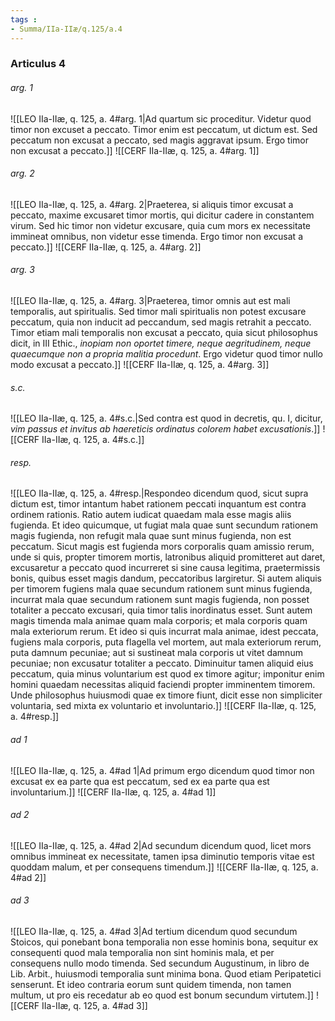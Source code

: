 ```yaml
---
tags : 
- Summa/IIa-IIæ/q.125/a.4
---
```


### Articulus 4

###### arg. 1
![[LEO IIa-IIæ, q. 125, a. 4#arg. 1|Ad quartum sic proceditur. Videtur quod timor non excuset a peccato. Timor enim est peccatum, ut dictum est. Sed peccatum non excusat a peccato, sed magis aggravat ipsum. Ergo timor non excusat a peccato.]]
![[CERF IIa-IIæ, q. 125, a. 4#arg. 1]]

###### arg. 2
![[LEO IIa-IIæ, q. 125, a. 4#arg. 2|Praeterea, si aliquis timor excusat a peccato, maxime excusaret timor mortis, qui dicitur cadere in constantem virum. Sed hic timor non videtur excusare, quia cum mors ex necessitate immineat omnibus, non videtur esse timenda. Ergo timor non excusat a peccato.]]
![[CERF IIa-IIæ, q. 125, a. 4#arg. 2]]

###### arg. 3
![[LEO IIa-IIæ, q. 125, a. 4#arg. 3|Praeterea, timor omnis aut est mali temporalis, aut spiritualis. Sed timor mali spiritualis non potest excusare peccatum, quia non inducit ad peccandum, sed magis retrahit a peccato. Timor etiam mali temporalis non excusat a peccato, quia sicut philosophus dicit, in III Ethic., *inopiam non oportet timere, neque aegritudinem, neque quaecumque non a propria malitia procedunt*. Ergo videtur quod timor nullo modo excusat a peccato.]]
![[CERF IIa-IIæ, q. 125, a. 4#arg. 3]]

###### s.c.
![[LEO IIa-IIæ, q. 125, a. 4#s.c.|Sed contra est quod in decretis, qu. I, dicitur, *vim passus et invitus ab haereticis ordinatus colorem habet excusationis*.]]
![[CERF IIa-IIæ, q. 125, a. 4#s.c.]]

###### resp.
![[LEO IIa-IIæ, q. 125, a. 4#resp.|Respondeo dicendum quod, sicut supra dictum est, timor intantum habet rationem peccati inquantum est contra ordinem rationis. Ratio autem iudicat quaedam mala esse magis aliis fugienda. Et ideo quicumque, ut fugiat mala quae sunt secundum rationem magis fugienda, non refugit mala quae sunt minus fugienda, non est peccatum. Sicut magis est fugienda mors corporalis quam amissio rerum, unde si quis, propter timorem mortis, latronibus aliquid promitteret aut daret, excusaretur a peccato quod incurreret si sine causa legitima, praetermissis bonis, quibus esset magis dandum, peccatoribus largiretur. Si autem aliquis per timorem fugiens mala quae secundum rationem sunt minus fugienda, incurrat mala quae secundum rationem sunt magis fugienda, non posset totaliter a peccato excusari, quia timor talis inordinatus esset. Sunt autem magis timenda mala animae quam mala corporis; et mala corporis quam mala exteriorum rerum. Et ideo si quis incurrat mala animae, idest peccata, fugiens mala corporis, puta flagella vel mortem, aut mala exteriorum rerum, puta damnum pecuniae; aut si sustineat mala corporis ut vitet damnum pecuniae; non excusatur totaliter a peccato. Diminuitur tamen aliquid eius peccatum, quia minus voluntarium est quod ex timore agitur; imponitur enim homini quaedam necessitas aliquid faciendi propter imminentem timorem. Unde philosophus huiusmodi quae ex timore fiunt, dicit esse non simpliciter voluntaria, sed mixta ex voluntario et involuntario.]]
![[CERF IIa-IIæ, q. 125, a. 4#resp.]]

###### ad 1
![[LEO IIa-IIæ, q. 125, a. 4#ad 1|Ad primum ergo dicendum quod timor non excusat ex ea parte qua est peccatum, sed ex ea parte qua est involuntarium.]]
![[CERF IIa-IIæ, q. 125, a. 4#ad 1]]

###### ad 2
![[LEO IIa-IIæ, q. 125, a. 4#ad 2|Ad secundum dicendum quod, licet mors omnibus immineat ex necessitate, tamen ipsa diminutio temporis vitae est quoddam malum, et per consequens timendum.]]
![[CERF IIa-IIæ, q. 125, a. 4#ad 2]]

###### ad 3
![[LEO IIa-IIæ, q. 125, a. 4#ad 3|Ad tertium dicendum quod secundum Stoicos, qui ponebant bona temporalia non esse hominis bona, sequitur ex consequenti quod mala temporalia non sint hominis mala, et per consequens nullo modo timenda. Sed secundum Augustinum, in libro de Lib. Arbit., huiusmodi temporalia sunt minima bona. Quod etiam Peripatetici senserunt. Et ideo contraria eorum sunt quidem timenda, non tamen multum, ut pro eis recedatur ab eo quod est bonum secundum virtutem.]]
![[CERF IIa-IIæ, q. 125, a. 4#ad 3]]

